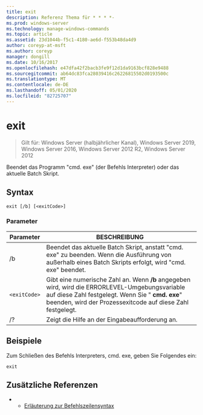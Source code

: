 ```yaml
---
title: exit
description: Referenz Thema für * * * *-
ms.prod: windows-server
ms.technology: manage-windows-commands
ms.topic: article
ms.assetid: 23d1044b-f5c1-4180-ae6d-f553b48da4d9
author: coreyp-at-msft
ms.author: coreyp
manager: dongill
ms.date: 10/16/2017
ms.openlocfilehash: e47dfa42f2bacb3fe9f12d1da9163bcf828e9488
ms.sourcegitcommit: ab64dc83fca28039416c26226815502d0193500c
ms.translationtype: MT
ms.contentlocale: de-DE
ms.lasthandoff: 05/01/2020
ms.locfileid: "82725707"
---
```

# <a name="exit"></a>exit

> Gilt für: Windows Server (halbjährlicher Kanal), Windows Server 2019, Windows Server 2016, Windows Server 2012 R2, Windows Server 2012

Beendet das Programm "cmd. exe" (der Befehls Interpreter) oder das aktuelle Batch Skript.  
  
## <a name="syntax"></a>Syntax  
```  
exit [/b] [<exitCode>]  
```  
### <a name="parameters"></a>Parameter  

| Parameter  |                                                                                         BESCHREIBUNG                                                                                          |
|------------|----------------------------------------------------------------------------------------------------------------------------------------------------------------------------------------------|
|     /b     |                                      Beendet das aktuelle Batch Skript, anstatt "cmd. exe" zu beenden. Wenn die Ausführung von außerhalb eines Batch Skripts erfolgt, wird "cmd. exe" beendet.                                      |
| `<exitCode>` | Gibt eine numerische Zahl an. Wenn **/b** angegeben wird, wird die ERRORLEVEL-Umgebungsvariable auf diese Zahl festgelegt. Wenn Sie " **cmd. exe**" beenden, wird der Prozessexitcode auf diese Zahl festgelegt. |
|     /?     |                                                                             Zeigt die Hilfe an der Eingabeaufforderung an.                                                                             |

## <a name="examples"></a>Beispiele  
Zum Schließen des Befehls Interpreters, cmd. exe, geben Sie Folgendes ein:  
```  
exit  
```  
## <a name="additional-references"></a>Zusätzliche Referenzen  
-   - [Erläuterung zur Befehlszeilensyntax](command-line-syntax-key.md)  


